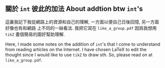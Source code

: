 ## 關於 `int` 彼此的加法 About addtion btw `int`'s
這裏我記下我從網路上的資源和自己的理解, 一方面以便自己日後回憶, 另一方面好像也有和網路
上不同的一絲看法. 我把它寫在 `like_a_group.pdf` 因爲我想用 `tikZ` 畫個簡易的圖好幫助理解.

Here, I made some notes on the addition of `int`'s that I come to understand
from reading articles on the Internet. I have chosen LaTeX to edit the thought
since I would like to use `tikZ` to draw sth. So, please read on at `like_a_group.pdf`.
